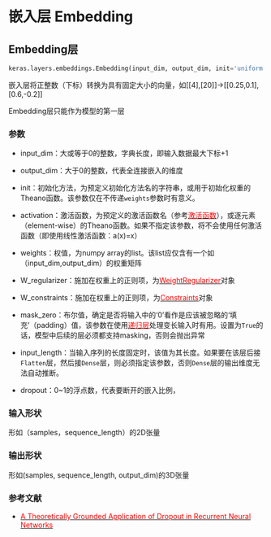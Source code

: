 # 嵌入层 Embedding

## Embedding层

```python
keras.layers.embeddings.Embedding(input_dim, output_dim, init='uniform', input_length=None, W_regularizer=None, activity_regularizer=None, W_constraint=None, mask_zero=False, weights=None, dropout=0.0)
```
嵌入层将正整数（下标）转换为具有固定大小的向量，如[[4],[20]]->[[0.25,0.1],[0.6,-0.2]]

Embedding层只能作为模型的第一层

### 参数

* input_dim：大或等于0的整数，字典长度，即输入数据最大下标+1

* output_dim：大于0的整数，代表全连接嵌入的维度

* init：初始化方法，为预定义初始化方法名的字符串，或用于初始化权重的Theano函数。该参数仅在不传递```weights```参数时有意义。

* activation：激活函数，为预定义的激活函数名（参考[<font color='#FF0000'>激活函数</font>](../other/activations)），或逐元素（element-wise）的Theano函数。如果不指定该参数，将不会使用任何激活函数（即使用线性激活函数：a(x)=x）

* weights：权值，为numpy array的list。该list应仅含有一个如（input_dim,output_dim）的权重矩阵

* W_regularizer：施加在权重上的正则项，为[<font color='FF0000'>WeightRegularizer</font>](../other/regularizers)对象

* W_constraints：施加在权重上的正则项，为[<font color='FF0000'>Constraints</font>](../other/constraints)对象

* mask_zero：布尔值，确定是否将输入中的‘0’看作是应该被忽略的‘填充’（padding）值，该参数在使用[<font color='#FF0000'>递归层</font>](recurrent_layer)处理变长输入时有用。设置为```True```的话，模型中后续的层必须都支持masking，否则会抛出异常

* input_length：当输入序列的长度固定时，该值为其长度。如果要在该层后接```Flatten```层，然后接```Dense```层，则必须指定该参数，否则```Dense```层的输出维度无法自动推断。

* dropout：0~1的浮点数，代表要断开的嵌入比例，

### 输入形状

形如（samples，sequence_length）的2D张量

### 输出形状

形如(samples, sequence_length, output_dim)的3D张量

### 参考文献

* [<font color='FF0000'>A Theoretically Grounded Application of Dropout in Recurrent Neural Networks</font>](http://arxiv.org/abs/1512.05287)